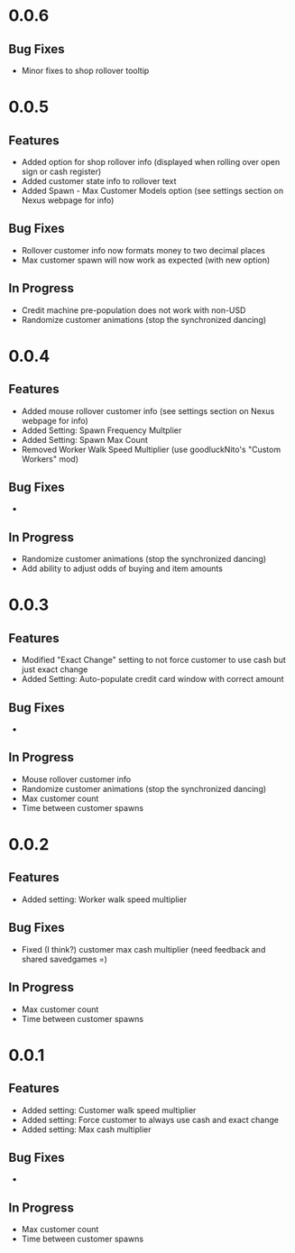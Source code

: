 ﻿# 0.0.6

## Bug Fixes
- Minor fixes to shop rollover tooltip

# 0.0.5

## Features
- Added option for shop rollover info (displayed when rolling over open sign or cash register)
- Added customer state info to rollover text
- Added Spawn - Max Customer Models option (see settings section on Nexus webpage for info)

## Bug Fixes
- Rollover customer info now formats money to two decimal places
- Max customer spawn will now work as expected (with new option)

## In Progress
- Credit machine pre-population does not work with non-USD
- Randomize customer animations (stop the synchronized dancing)

# 0.0.4

## Features
- Added mouse rollover customer info (see settings section on Nexus webpage for info)
- Added Setting: Spawn Frequency Multplier
- Added Setting: Spawn Max Count
- Removed Worker Walk Speed Multiplier (use goodluckNito's "Custom Workers" mod)

## Bug Fixes
- 

## In Progress
- Randomize customer animations (stop the synchronized dancing)
- Add ability to adjust odds of buying and item amounts

# 0.0.3

## Features
- Modified "Exact Change" setting to not force customer to use cash but just exact change
- Added Setting: Auto-populate credit card window with correct amount

## Bug Fixes
- 

## In Progress
- Mouse rollover customer info
- Randomize customer animations (stop the synchronized dancing)
- Max customer count
- Time between customer spawns

# 0.0.2

## Features
- Added setting: Worker walk speed multiplier

## Bug Fixes
- Fixed (I think?) customer max cash multiplier (need feedback and shared savedgames =)

## In Progress
- Max customer count
- Time between customer spawns

# 0.0.1

## Features
- Added setting: Customer walk speed multiplier
- Added setting: Force customer to always use cash and exact change
- Added setting: Max cash multiplier

## Bug Fixes
- 

## In Progress
- Max customer count
- Time between customer spawns